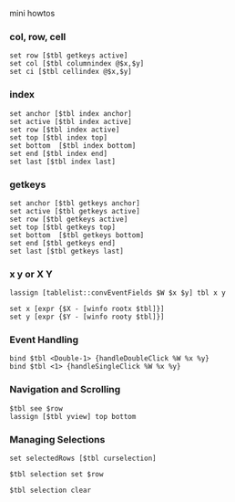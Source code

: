 mini howtos
### col, row, cell
```
set row [$tbl getkeys active]
set col [$tbl columnindex @$x,$y] 
set ci [$tbl cellindex @$x,$y]
```
### index
```
set anchor [$tbl index anchor]
set active [$tbl index active]
set row [$tbl index active]
set top [$tbl index top]
set bottom  [$tbl index bottom]
set end [$tbl index end]
set last [$tbl index last]

```
### getkeys
```
set anchor [$tbl getkeys anchor]
set active [$tbl getkeys active]
set row [$tbl getkeys active]
set top [$tbl getkeys top]
set bottom  [$tbl getkeys bottom]
set end [$tbl getkeys end]
set last [$tbl getkeys last]

```
### x y or X Y
```
lassign [tablelist::convEventFields $W $x $y] tbl x y
```
```
set x [expr {$X - [winfo rootx $tbl]}]
set y [expr {$Y - [winfo rooty $tbl]}] 
```
### Event Handling
```
bind $tbl <Double-1> {handleDoubleClick %W %x %y}
bind $tbl <1> {handleSingleClick %W %x %y}
```

### Navigation and Scrolling
```
$tbl see $row
lassign [$tbl yview] top bottom

```

### Managing Selections
```
set selectedRows [$tbl curselection]

$tbl selection set $row

$tbl selection clear
```

### 
```

```

